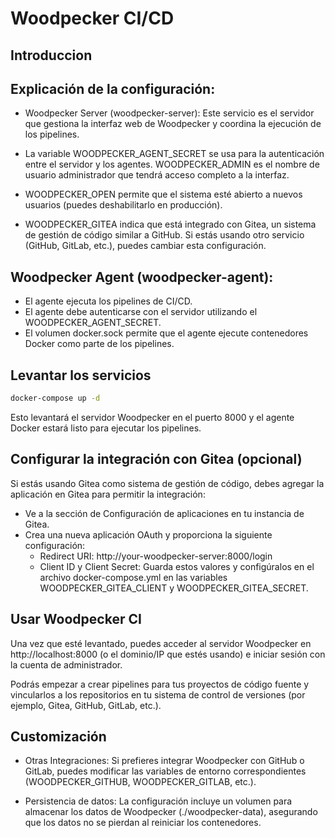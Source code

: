 # Woodpecker CI/CD
## Introduccion 
## Explicación de la configuración:
- Woodpecker Server (woodpecker-server):
Este servicio es el servidor que gestiona la interfaz web de Woodpecker y coordina la ejecución de los pipelines.

- La variable WOODPECKER_AGENT_SECRET se usa para la autenticación entre el servidor y los agentes.
WOODPECKER_ADMIN es el nombre de usuario administrador que tendrá acceso completo a la interfaz.

- WOODPECKER_OPEN permite que el sistema esté abierto a nuevos usuarios (puedes deshabilitarlo en producción).

- WOODPECKER_GITEA indica que está integrado con Gitea, un sistema de gestión de código similar a GitHub. Si estás usando otro servicio (GitHub, GitLab, etc.), puedes cambiar esta configuración.

## Woodpecker Agent (woodpecker-agent):

- El agente ejecuta los pipelines de CI/CD.
- El agente debe autenticarse con el servidor utilizando el WOODPECKER_AGENT_SECRET.
- El volumen docker.sock permite que el agente ejecute contenedores Docker como parte de los pipelines.

## Levantar los servicios

```bash
docker-compose up -d
```

Esto levantará el servidor Woodpecker en el puerto 8000 y el agente Docker estará listo para ejecutar los pipelines.

## Configurar la integración con Gitea (opcional)

Si estás usando Gitea como sistema de gestión de código, debes agregar la aplicación en Gitea para permitir la integración:

- Ve a la sección de Configuración de aplicaciones en tu instancia de Gitea.
- Crea una nueva aplicación OAuth y proporciona la siguiente configuración:
  - Redirect URI: http://your-woodpecker-server:8000/login
  - Client ID y Client Secret: Guarda estos valores y configúralos en el archivo docker-compose.yml en las variables WOODPECKER_GITEA_CLIENT y WOODPECKER_GITEA_SECRET.

## Usar Woodpecker CI
  Una vez que esté levantado, puedes acceder al servidor Woodpecker en http://localhost:8000 (o el dominio/IP que estés usando) e iniciar sesión con la cuenta de administrador.

Podrás empezar a crear pipelines para tus proyectos de código fuente y vincularlos a los repositorios en tu sistema de control de versiones (por ejemplo, Gitea, GitHub, GitLab, etc.).

## Customización

- Otras Integraciones: Si prefieres integrar Woodpecker con GitHub o GitLab, puedes modificar las variables de entorno correspondientes (WOODPECKER_GITHUB, WOODPECKER_GITLAB, etc.).

- Persistencia de datos: La configuración incluye un volumen para almacenar los datos de Woodpecker (./woodpecker-data), asegurando que los datos no se pierdan al reiniciar los contenedores.
